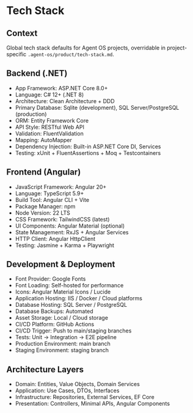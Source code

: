 # Tech Stack

## Context

Global tech stack defaults for Agent OS projects, overridable in project-specific `.agent-os/product/tech-stack.md`.

## Backend (.NET)
- App Framework: ASP.NET Core 8.0+
- Language: C# 12+ (.NET 8)
- Architecture: Clean Architecture + DDD
- Primary Database: Sqlite (development), SQL Server/PostgreSQL (production)
- ORM: Entity Framework Core
- API Style: RESTful Web API
- Validation: FluentValidation
- Mapping: AutoMapper
- Dependency Injection: Built-in ASP.NET Core DI, Services
- Testing: xUnit + FluentAssertions + Moq + Testcontainers

## Frontend (Angular)
- JavaScript Framework: Angular 20+
- Language: TypeScript 5.9+
- Build Tool: Angular CLI + Vite
- Package Manager: npm
- Node Version: 22 LTS
- CSS Framework: TailwindCSS (latest)
- UI Components: Angular Material (optional)
- State Management: RxJS + Angular Services
- HTTP Client: Angular HttpClient
- Testing: Jasmine + Karma + Playwright

## Development & Deployment
- Font Provider: Google Fonts
- Font Loading: Self-hosted for performance
- Icons: Angular Material Icons / Lucide
- Application Hosting: IIS / Docker / Cloud platforms
- Database Hosting: SQL Server / PostgreSQL
- Database Backups: Automated
- Asset Storage: Local / Cloud storage
- CI/CD Platform: GitHub Actions
- CI/CD Trigger: Push to main/staging branches
- Tests: Unit → Integration → E2E pipeline
- Production Environment: main branch
- Staging Environment: staging branch

## Architecture Layers
- Domain: Entities, Value Objects, Domain Services
- Application: Use Cases, DTOs, Interfaces
- Infrastructure: Repositories, External Services, EF Core
- Presentation: Controllers, Minimal APIs, Angular Components
